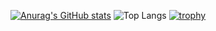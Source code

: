 [![Anurag's GitHub stats](https://github-readme-stats.vercel.app/api?username=tatsuya087)](https://github.com/anuraghazra/github-readme-stats)
![Top Langs](https://github-readme-stats.vercel.app/api/top-langs/?username=tatsuya087&exclude_repo=github-readme-stats,anuraghazra.github.io)
[![trophy](https://github-profile-trophy.vercel.app/?username=tatsuya087&theme=★★★&column=7)](https://github.com/ryo-ma/github-profile-trophy)
